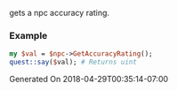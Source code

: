 gets a npc accuracy rating.
### Example

```perl
my $val = $npc->GetAccuracyRating();
quest::say($val); # Returns uint
```


Generated On 2018-04-29T00:35:14-07:00